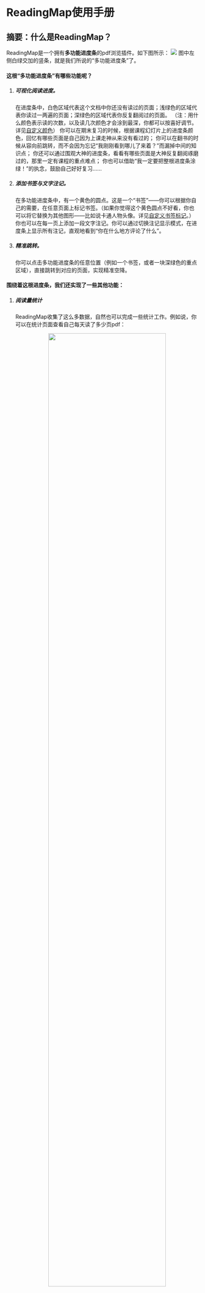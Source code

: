# ReadingMap使用手册

## 摘要：什么是ReadingMap？
ReadingMap是一个拥有**多功能进度条**的pdf浏览插件。如下图所示：
![](overview.png)
图中左侧白绿交加的竖条，就是我们所说的“多功能进度条”了。

#### 这根“多功能进度条”有哪些功能呢？

1. ##### 可视化阅读进度。
   
   在进度条中，白色区域代表这个文档中你还没有读过的页面；浅绿色的区域代表你读过一两遍的页面；深绿色的区域代表你反复翻阅过的页面。
   （注：用什么颜色表示读的次数，以及读几次颜色才会涂到最深，你都可以按喜好调节。详见[自定义颜色](#自定义颜色)）
   你可以在期末复习的时候，根据课程幻灯片上的进度条颜色，回忆有哪些页面是自己因为上课走神从来没有看过的；
   你可以在翻书的时候从容向前跳转，而不会因为忘记“我刚刚看到哪儿了来着？”而漏掉中间的知识点；
   你还可以通过围观大神的进度条，看看有哪些页面是大神反复翻阅琢磨过的，那里一定有课程的重点难点；
   你也可以借助“我一定要把整根进度条涂绿！”的执念，鼓励自己好好复习……
   
2. ##### 添加书签与文字注记。
   
   在多功能进度条中，有一个黄色的圆点。这是一个“书签”——你可以根据你自己的需要，在任意页面上标记书签。（如果你觉得这个黄色圆点不好看，你也可以将它替换为其他图形——比如说卡通人物头像。详见[自定义书签标记](#自定义书签标记)。）
   你也可以在每一页上添加一段文字注记。你可以通过切换注记显示模式，在进度条上显示所有注记，直观地看到“你在什么地方评论了什么”。
   
3. ##### 精准跳转。
   
   你可以点击多功能进度条的任意位置（例如一个书签，或者一块深绿色的重点区域），直接跳转到对应的页面，实现精准空降。

#### 围绕着这根进度条，我们还实现了一些其他功能：

1. ##### 阅读量统计
   
   ReadingMap收集了这么多数据，自然也可以完成一些统计工作。例如说，你可以在统计页面查看自己每天读了多少页pdf：
   
   <div align="center">
       <img src="./pics/statistics.png" width="80%">
   </div>你可以从这些数据中回顾你这一周都干了些什么，~~并且用截图发朋友圈~~。
   
2. ##### 数据的导入、导出、合并
   
   ReadingMap是一款浏览器插件，你的阅读数据存储在你浏览器的本地数据库里。你可以通过导出功能另存你的阅读数据，或是用合并功能合并不同设备上的阅读记录。如果你打算深度使用ReadingMap，强烈建议你仔细阅读使用手册中的[数据管理](#数据管理)一节。
   （此外，ReadingMap导出的.rmrf格式文件中是一个明文存储的JSON对象，如果你正在学习入门python，“分析自己的ReadingMap数据”也许会是一个不错的练手项目。）

**另外，在详细介绍如何使用ReadingMap之前，我们想先自吹自擂几个ReadingMap的优点：**

1. ##### 轻量、简洁，不打扰
   
   轻量：ReadingMap依托于浏览器的渲染功能，全部功能内容只有几MB（TODO：填入真实值）。在你下载的压缩包里，主要占空间的其实只有这篇图文并茂的使用手册。
   简洁：ReadingMap只占用了屏幕左侧一根多功能进度条的空间来展示信息。
   不打扰：ReadingMap里既没有视频推送流，也没有社区分享圈，更没有贴片广告，争取不对你的学习产生打扰。
   
2. ##### 开源、免费、透明
   
   开源：我们的代码是开源的。
   免费：我们的代码是免费的。
   透明：你所有的数据都明文存储在本地，你可以随时清除，或是自行导出分析。
   
3. ##### 网络资源也能用
   
   除了你已经下载下来的本地pdf可以用ReadingMap追踪阅读数据，你在网上（例如说arXiv，或者是教学网）上预览的pdf也能用！
   
   

如果你读完这段介绍对使用ReadingMap感兴趣，你可以接着阅读详细的[安装指南](#环境与安装指南)与[使用说明](#howtoUse)：



## 环境与安装指南

经我们测试，ReadingMap能在**Google Chrome**与**Microsoft Edge**环境中运行。它在其他基于Chromium内核的浏览器应该也能相应地适配。

因为一些技术原因，ReadingMap尚未上线Chrome应用商城/Edge应用商城。你可以通过下载源代码的方式安装这个插件。

### 下载
我们的项目主页是https://github.com/HYLZ-2019/ReadingMap 。如果你会使用git，你可以直接把整个仓库clone下来。如果你不会，你可以在主页上点击“Code”——点击“Download ZIP”，下载压缩包并解压：

   ![Image text](./pics/ReadmeS1.png)

### 安装

详见[Chrome](#Chrome)与[Edge](#Edge)

#### Chrome
如果你使用的浏览器是Google Chrome，安装步骤包括：
1. 打开Chrome浏览器扩展。

   > 有两种方法：
   >
   > * 点击“扩展”，选择“管理扩展程序”
   > * 点击“菜单”，选择“更多工具”，选择“扩展程序”

   ![Image text](./pics/ReadmeS2.png)

2. 打开开发者模式。
   ![](pics/install2.png)
3. 点击“加载已解压的扩展程序”，选择你下载后解压到的文件夹。
    ![](pics/install3.png)
   
4. 打开新扩展：
   ![](pics/install4.png)
    (1) 这个界面显示“错误”是正常现象，不影响使用。
    (2) 再点击一次可以暂停使用ReadingMap，这不会影响你已有的数据。但是**点击“移除”进行卸载会不可逆地删除浏览器中存储的所有ReadingMap数据，如果你想卸载，请务必先用导出功能保存你想留下的数据！**
5. 在浏览器中正常地打开pdf文件，就可以使用ReadingMap的功能了。

#### Edge
如果你使用的浏览器是Microsoft Edge，安装步骤包括：
1. 打开Edge浏览器扩展。

   > 有两种方法：
   >
   > * 点击“扩展”，选择“管理扩展”
   > * 点击“菜单”，选择“更多工具”，选择“扩展程序”

   ![](pics/install_1_edge.png)
2. 打开开发者模式。
   ![](pics/install_2_edge.png)
3. 点击“加载已解压的扩展程序”，选择你下载后解压到的文件夹。
   ![](pics/install_3_edge.png)
   
4. 打开新扩展：
   ![](pics/install_4_edge.png)
    (1) 这个界面显示“错误”是正常现象，不影响使用。
    (2) 再点击一次可以暂停使用ReadingMap，这不会影响你已有的数据。但是**点击“删除”进行卸载会不可逆地删除浏览器中存储的所有ReadingMap数据，如果你想卸载，请务必先用导出功能保存你想留下的数据！**
5. 在浏览器中正常地打开pdf文件，就可以使用ReadingMap的功能了。

### 使用
在浏览器中正常地打开pdf文件，就可以使用ReadingMap的功能了。


<div id="howtoUse"></div>

## 使用说明

### 基本功能

不需要任何多余操作，在浏览器中正常地打开pdf文件即可。

如果你想快捷地使用阅读日报等功能，可以将ReadingMap固定在你的浏览器工具栏里：

<div align="center">
    <img src="./pics/Usages2options.png" width="50%">
</div>


固定后，你就可以点击ReadingMap的图标打开弹窗界面。弹窗界面中包括阅读日报（你今天已经读了哪些pdf，分别新读了几页）、通往设置页面的链接，和通往数据管理统计页面的链接。

<div align="center">
    <img src="./pics/Usages1.png" width="60%">
</div>



##### 书签显示

* 当你看到想标注一下的地方，点击左上角`五角星`按钮即可加书签；再次点击可以取消书签。

  <div align="center">
      <img src="./pics/Usages4mark.png" width="50%">
  </div>


##### 添加注记

* 有想要记下的只字片语，请点击左上角`对话框`按钮，在输入框里删改注记。（修改文字后，要在框外任意点击一下，才会保存。）

  <div align="center">
      <img src="./pics/Usages5notes.png" width="50%">
  </div>

##### 显示/关闭摘要并在注记中搜索关键词

* ReadingMap提供了三种在多功能进度条上显示摘要的模式：（1）显示所有的摘要；（2）只显示有书签的页面上的摘要；（3）不显示摘要。你可以点击模式切换键选择你想要的显示模式。

* 同时我们支持搜索注记中的关键词。点击“检索”，所有注记中包含搜索关键词的页面的摘要都会显示出来。

  <div align="center">
      <img src="./pics/Usages6modes.png" width="50%">
  </div>

<div id="changeMarker"></div>

##### 跳转

你可以点击多功能进度条的任意位置（例如一个书签，或者一块深绿色的重点区域），直接跳转到对应的页面，实现精准空降。

### 自定义设置
你可以通过多种方式进入设置页面：
1. 如果你把ReadingMap固定到了浏览器工具栏上，你可以直接点击ReadingMap图标——点击“设置”，进入设置页面。
2. 如果你没有固定，你可以点击“扩展”——“ReadingMap”打开Readingmap弹窗，然后点击“设置”进入设置页面。

<div align="center">
    <img src="./pics/enterSettings.png" width="50%">
</div>
设置页面中的可选项包括：

#### 自定义颜色
在阅读一段时间后，ReadingMap的多功能进度条就会显示颜色。默认的设置是随着阅读次数增加，颜色由白变绿。如果你不喜欢默认颜色，你可以自定义颜色配置：

  <div align="center">
      <img src="./pics/Usages3options.png" width="50%">
  </div>


* 你可以更改“颜色数目”来调节总共用几种颜色表示阅读次数。例如说，如果你将颜色数目设为3，那么设置页面里会出现四个色块，它们由左到右分别代表读了0次、1次、2次、>=3次的页面的颜色。
* 你可以点击任意一个色块，改变它的颜色。
* 在选定两端颜色后，你需要**再次修改（重新键入）颜色数目**，ReadingMap会自动线性插值填充中间的颜色。

修改完毕后，点击`Save Settings`保存，刷新一下即可。

* 奇怪但自由的色阶定义$\downarrow$

  <div align="center">
      <img src="./pics/Usages_color.png" width="50%">
  </div>

#### 自定义阅读时间阈值
ReadingMap对于“读了一页一次”的判定方法是这样的：如果你在翻页之前，在第X页停留了超过T秒，就记为你读了第X页一次。

你可以通过修改“时间”来改变T秒这个阈值。


#### 自定义书签标记

* 打开压缩包解压后的文件夹

* 按以下路径找到`小黄点-defaultMarker`：ReadingMap/rmImages/markers/defaultMarker.png

* 在该文件夹中保存待替换的图象，例`Marker.png`

* 按以下路径找到对应css文件：ReadingMap/content/web/readingMap.css

* 将`.rmMarker`对应位置改为要替换的图象文件名

  <div align="center">
      <img src="./pics/ChangeMarkerinCSS.png" width="50%">
  </div>
  
  

  可调整height/left控制标记位置大小，效果如下：

  <div align="center">
      <img src="./pics/ChangeMarker.png" width="50%">
  </div>



### 数据管理

* 点击`管理数据`即可进入数据管理界面。
<div align="center">
	<img src="./pics/statistics.png" width="80%">
</div>
<div align="center">
	<img src="./pics/datamanager.png" width="80%">
</div>

在数据管理器中，你可以操作两种数据：浏览器数据（阅读产生的新鲜数据，通过浏览器的localStorage API储存）与本地数据（先前保存的.rmrf格式文件）。你可以导出浏览器数据、导入本地数据、进行数据的合并或者查看选中数据的阅读报告。

从上文“数据管理器”页面，通过`查看浏览器数据`、`查看本地数据`可以进入浏览器数据和本地数据视图。

#### 关于浏览器存储限制
ReadingMap在浏览器中存储数据依靠浏览器本身提供的localStorage API。这个API只提供5MB的存储空间，超出以后，新数据将无法记录。因此，如果你发现自己的空间占用率已经比较高（可以在“浏览器数据视图”中查看已用空间），请尽快进行导出与清理，以免影响使用。
作为一个定性的参考，开发者之一L同学在45天中用ReadingMap追踪自己阅读的每一个pdf文件，目前只占用了0.3MB左右的空间。也就是说，你可以持续使用ReadingMap两年多而不清理。在未来的版本中，我们会考虑引入一些压缩手段让这5MB空间更耐用，敬请期待。

#### 阅读量统计

数据管理界面的首页会根据当前浏览器中数据生成阅读报告。在浏览器数据视图、本地数据视图中，你也可以生成阅读报告图表。

在每日阅读量的统计图表中，你可以取消“堆叠”、“柱状图”，直观地看出每天读了多少什么内容：
![](pics/barchart.png)

在总阅读量的统计图表中，你可以点击“折线图”，直观地看出每本书阅读进度随时间的变化。
![](pics/linechart.png)
#### 浏览器数据
在浏览器数据视图中，你可以勾选部分pdf文档，然后：
* 点击“导出选中数据并下载”，下载有关数据；
  * 你会得到一个.rmrf格式的文件。
* 点击“从浏览器中删除选中的数据”，将它们删除；
  * 浏览器中有关这些pdf具体页码的数据（包括每一页读了几次、上面的注记等）都会被删除，建议先导出备份再清理。不过，阅读历史中关于它们的信息（例如你哪天读了它10页）不会被删除。
* 点击“查看选中数据报告”，生成类似主页的历史图表。

<div align="center">
	<img src="./pics/1.png" width="80%">
</div>

#### 本地数据

在本地数据视图中，你需要先点击“选择文件”，选择你要打开的.rmrf格式文件。

随后，你可以选择这个文件中你需要的条目：

* 点击“导入选中数据并与浏览器数据合并”，将这些数据导入浏览器；
* 点击“查看选中数据报告”，生成类似主页的历史图表。

需要注意的是，“合并”可能需要处理冲突，详见[处理文件冲突](#处理文件冲突)。

#### 合并.rmrf文件

ReadingMap还提供了合并.rmrf文件的功能。在合并页面中，你可以上传两个.rmrf文件。在处理冲突后，你可以下载合并得到的新.rmrf文件。冲突处理详见[处理文件冲突](#处理文件冲突)。

#### 处理文件冲突

“冲突”指的是两个.rmrf同时包含关于某份pdf的数据的情况。例如说，如果“backup.rmrf”中记载`ICS.pdf`的第1页读了3次，而“new_backup.rmrf”中记载`ICS.pdf`的第1页读了5次，就会产生冲突。

ReadingMap提供了两种解决冲突的合并模式：

1. 覆盖（Overwrite）：如果要用覆盖模式合并两条pdf记录，ReadingMap会选择导出时间比较新的那条记录，然后采用它的数据。例如说，如果“new_backup.rmrf”的导出时间比“backup.rmrf”晚，那么ReadingMap会在生成的合并文件里记载“`ICS.pdf`的第1页读了5次”。覆盖模式适合用来处理重复导出导致的冲突。
2. 加和（Add）：如果要用加和模式合并两条pdf记录，ReadingMap会将两条记录的数据相加。在上面的这个例子里，ReadingMap会在生成的合并文件里记载“`ICS.pdf`的第1页读了8次”。加和模式适合用来处理在不同设备上同时阅读、最后导出合并时产生的冲突。

在检测到冲突后，ReadingMap会给出一个表格，罗列所有的冲突情况。你可以点击“合并模式”列中的图标，改变处理每个冲突时想使用的合并模式。（合并模式的默认值由ReadingMap智能推荐，一般来说你不需要手动修改。）

  <div align="center">
  	<img src="./pics/conflict.png" width="90%">
  </div>

拉到底部，点击“确认合并”即可完成合并。
